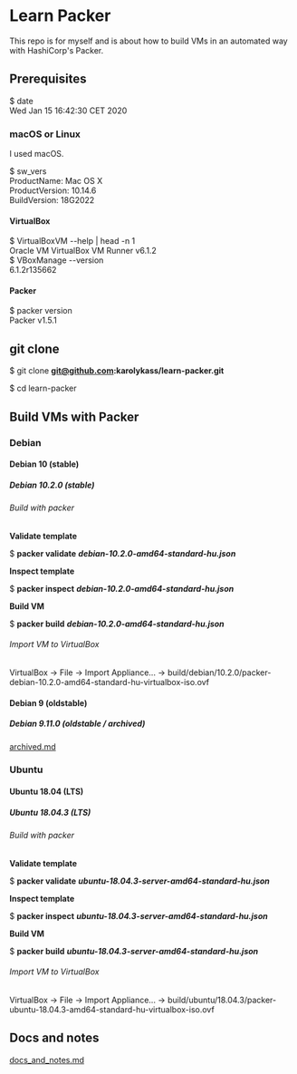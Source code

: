 # Learn Packer

This repo is for myself and is about how to build VMs in an automated way with HashiCorp's Packer.  

## Prerequisites

$ date  
Wed Jan 15 16:42:30 CET 2020    

### macOS or Linux

I used macOS.  

$ sw_vers  
ProductName:	Mac OS X  
ProductVersion:	10.14.6  
BuildVersion:	18G2022  

#### VirtualBox

$ VirtualBoxVM --help | head -n 1  
Oracle VM VirtualBox VM Runner v6.1.2  
$ VBoxManage --version  
6.1.2r135662  

#### Packer

$ packer version  
Packer v1.5.1  

## git clone

$ git clone **git@github.com:karolykass/learn-packer.git**  

$ cd learn-packer  

## Build VMs with Packer

### Debian

#### Debian 10 (stable)

##### Debian 10.2.0 (stable)

###### Build with packer

**Validate template**  

$ **packer validate** ***debian-10.2.0-amd64-standard-hu.json***  

**Inspect template**  

$ **packer inspect** ***debian-10.2.0-amd64-standard-hu.json***  

**Build VM**  

$ **packer build** ***debian-10.2.0-amd64-standard-hu.json***  

###### Import VM to VirtualBox

VirtualBox -> File -> Import Appliance... -> build/debian/10.2.0/packer-debian-10.2.0-amd64-standard-hu-virtualbox-iso.ovf  

#### Debian 9 (oldstable)

##### Debian 9.11.0 (oldstable / archived)

[archived.md](archived.md)  

### Ubuntu

#### Ubuntu 18.04 (LTS)

##### Ubuntu 18.04.3 (LTS)

###### Build with packer

**Validate template**  

$ **packer validate** ***ubuntu-18.04.3-server-amd64-standard-hu.json***  

**Inspect template**  

$ **packer inspect** ***ubuntu-18.04.3-server-amd64-standard-hu.json***  

**Build VM**  

$ **packer build** ***ubuntu-18.04.3-server-amd64-standard-hu.json***  

###### Import VM to VirtualBox

VirtualBox -> File -> Import Appliance... -> build/ubuntu/18.04.3/packer-ubuntu-18.04.3-amd64-standard-hu-virtualbox-iso.ovf  

## Docs and notes

[docs_and_notes.md](docs_and_notes.md)  
